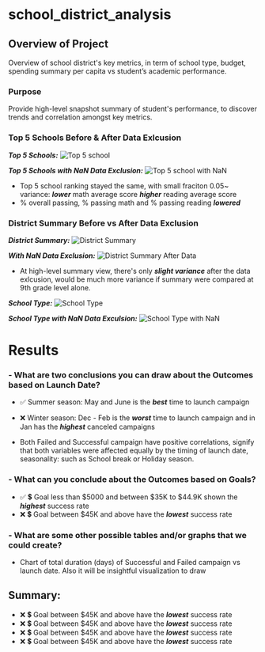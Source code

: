 # school_district_analysis

## Overview of Project
Overview of school district's key metrics, in term of school type, budget, spending summary per capita vs student’s academic performance. 

### Purpose
Provide high-level snapshot summary of student's performance, to discover trends and correlation amongst key metrics.

### Top 5 Schools Before & After Data Exlcusion 

***Top 5 Schools:***
![Top 5 school](https://github.com/aimeeyen/school_district_analysis/blob/main/Top%205%20Performaning%20School.png)

***Top 5 Schools with NaN Data Exclusion:***
![Top 5 school with NaN](https://github.com/aimeeyen/school_district_analysis/blob/main/Top%20Performaning%20with%20Data%20Exculsion%20.png)
 - Top 5 school ranking stayed the same, with small fraciton 0.05~ variance: 
   ***lower*** math average score
   ***higher*** reading average score
 - % overall passing, % passing math and % passing reading ***lowered***

### District Summary Before vs After Data Exclusion

***District Summary:***
![District Summary](https://github.com/aimeeyen/school_district_analysis/blob/main/District%20Summary.png)

***With NaN Data Exclusion:***
![District Summary After Data](https://github.com/aimeeyen/school_district_analysis/blob/main/District%20Summary%20with%20Data%20Exclusion.png)
 - At high-level summary view, there's only ***slight variance*** after the data exlcusion, would be much more variance if summary were compared at 9th grade level alone.  
 
***School Type:***
![School Type](https://github.com/aimeeyen/school_district_analysis/blob/main/School%20Type.png)

***School Type with NaN Data Exculsion:***
![School Type with NaN](https://github.com/aimeeyen/school_district_analysis/blob/main/School%20Type%20After%20Data%20Exclusion.png)

# Results

### - What are two conclusions you can draw about the Outcomes based on Launch Date?


   - :white_check_mark: Summer season: May and June is the ***best*** time to launch campaign

   - :x: Winter season: Dec - Feb is the ***worst*** time to launch campaign and in Jan has the ***highest*** canceled campaigns

   - Both Failed and Successful campaign have positive correlations, signify that both variables were affected equally by the timing of launch date, seasonality: such as School break or Holiday season. 


### - What can you conclude about the Outcomes based on Goals?
   - :white_check_mark: :heavy_dollar_sign: Goal less than $5000 and between $35K to $44.9K shown the ***highest*** success rate
   - :x: :heavy_dollar_sign: Goal between $45K and above have the ***lowest*** success rate



### - What are some other possible tables and/or graphs that we could create?
   - Chart of total duration (days) of Successful and Failed campaign vs launch date. Also it will be insightful visualization to draw 

## Summary:
 - :x: :heavy_dollar_sign: Goal between $45K and above have the ***lowest*** success rate
 - :x: :heavy_dollar_sign: Goal between $45K and above have the ***lowest*** success rate
 - :x: :heavy_dollar_sign: Goal between $45K and above have the ***lowest*** success rate
 - :x: :heavy_dollar_sign: Goal between $45K and above have the ***lowest*** success rate

